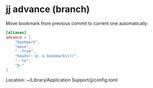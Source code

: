 # jj advance (branch)

Move bookmark from previous commit to current one automatically:

```toml
[aliases]
advance = [
    "bookmark",
    "move",
    "--from",
    "heads(::@- & bookmarks())",
    "--to",
    "@-"
]
```

Location: ~/Library/Application Support/jj/config.toml
